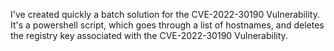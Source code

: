 I've created quickly a batch solution for the CVE-2022-30190 Vulnerability. 
It's a powershell script, which goes through a list of hostnames, and deletes the registry key associated with the CVE-2022-30190 Vulnerability.
